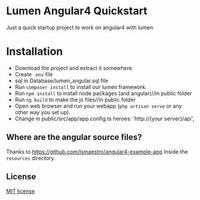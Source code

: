 # Lumen Angular4 Quickstart

Just a quick startup project to work on angular4 with lumen

# Installation

- Download the project and extract it somewhere.
- Create `.env` file
- sql in Database/lumen_angular.sql file
- Run `composer install` to install our lumen framework.
- Run `npm install` to install node packages (and angular)//in public folder
- Run `ng build` to make the js files//in public folder
- Open web browser and run your webapp (`php artisan serve` or any other way you set up).
- Change in public/src/app/app.config.ts heroes: 'http://{your server}/api',
## Where are the angular source files?
Thanks to https://github.com/Ismaestro/angular4-example-app
Inside the `resources` directory.

## License

[MIT license](http://opensource.org/licenses/MIT)
